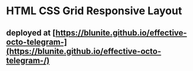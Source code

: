 # HTML CSS Grid Responsive Layout
## deployed at [https://blunite.github.io/effective-octo-telegram-](https://blunite.github.io/effective-octo-telegram-/)
